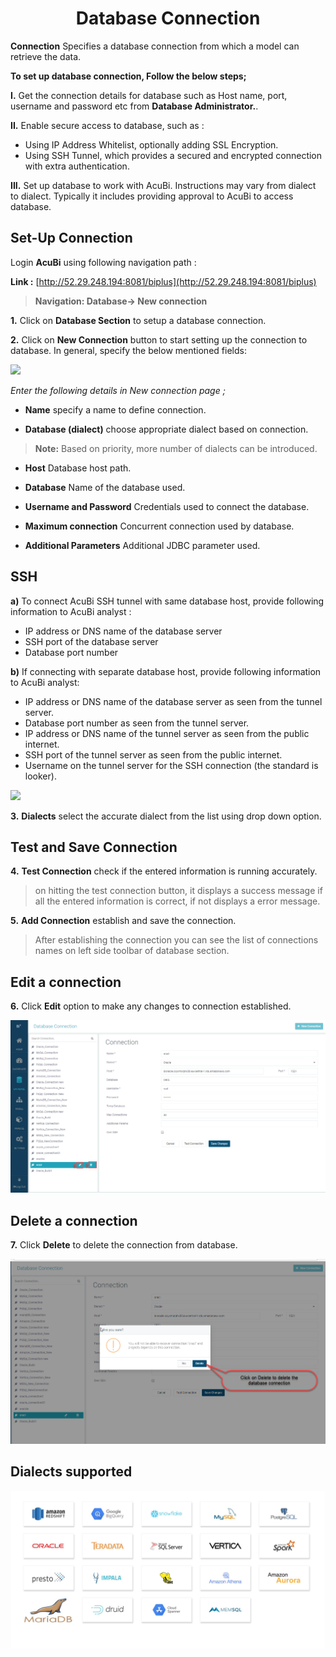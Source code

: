


<center><h1>Database Connection</h1></center>

 **Connection** Specifies a database connection from which a model can retrieve the data.
   
 **To set up database connection, Follow the below steps;**
    
**I.**  Get the connection details for database such as Host name, port, username and password etc from **Database Administrator.**.

**II.** Enable secure access to database, such as :
  -  Using  IP Address Whitelist, optionally adding SSL Encryption.
  - Using SSH Tunnel, which provides a secured and encrypted connection with extra authentication.
  
**III.** Set up database to work with AcuBi. Instructions may vary from dialect to dialect. Typically it includes providing approval to AcuBi to access database.

 ## Set-Up Connection

 Login **AcuBi** using following navigation path :

**Link :**  [http://52.29.248.194:8081/biplus](http://52.29.248.194:8081/biplus)

>**Navigation: Database→ New connection**

 **1.** Click on **Database Section** to setup a database connection.

 **2.** Click on **New Connection**  button to start setting up the connection to database. In general, specify the below mentioned fields:
  
 ![
](https://raw.githubusercontent.com/sv18042016/fp1/b9756e1483bd0d90240ab79291ca14627ae39368/images/New_version5/TD_Database_Connection_image1.png)

*Enter the following details in New connection page ;*

-  **Name** specify a name to define connection.
 
 - **Database (dialect)** choose appropriate dialect based on  connection. 
 
>**Note:** Based on priority, more number of dialects can be introduced.

- **Host**  Database host path.

- **Database** Name of the database used.

- **Username and Password** Credentials used to connect the database.

- **Maximum connection** Concurrent connection used by  database.

- **Additional Parameters** Additional JDBC parameter used.

## SSH 

**a)**  To connect AcuBi SSH tunnel with same database host, provide following information to AcuBi analyst :
 
  - IP address or DNS name of the database server
  - SSH port of the database server
  - Database port number
  
**b)** If connecting with separate database host, provide following information to AcuBi analyst:
  
  - IP address or DNS name of the database server as seen from the tunnel server.
  - Database port number as seen from the tunnel server.
  - IP address or DNS name of the tunnel server as seen from the public internet.
  - SSH port of the tunnel server as seen from the public internet.
  - Username on the tunnel server for the SSH connection (the standard is looker).
  
  ![
](https://raw.githubusercontent.com/sv18042016/fp1/6098c6fb2f28bc21db1e3fe579d670fd7ff80452/images/New_version5/TD_Database_Connection_image2.png)

**3.** **Dialects** select the accurate dialect from the list using drop down option.

## Test and Save Connection

**4.** **Test Connection** check if the entered information is running accurately.
> on hitting the test connection button, it displays a success message if all the entered information is correct, if not displays a error message. 

**5.** **Add Connection** establish and save the connection.

>After establishing the connection you can see the list of connections names on left side toolbar of database section.

## Edit a connection

   **6.** Click **Edit** option to make any changes to connection established.
   
![enter image description here](https://raw.githubusercontent.com/sv18042016/fp1/eae5d23007893f45fcaab8db33c5a707e1a7911a/images/edit_conn.png)

## Delete a connection

**7.** Click **Delete**  to delete the connection from database.

![enter image description here](https://raw.githubusercontent.com/sv18042016/fp1/eae5d23007893f45fcaab8db33c5a707e1a7911a/images/del_conn.png)

##  Dialects supported

![enter image description here](https://raw.githubusercontent.com/sv18042016/fp1/3bbaa9982fbbf193443bb882f359d2b1cf683390/images/dialects.png)	

<!--stackedit_data:
eyJoaXN0b3J5IjpbLTEzNTk3MjAxMzksMTUyMDg3OTcyMCwyMT
Q2NDI2NDY5LDIwNDc0NjIyNDgsLTgwMjQ3MDkwXX0=
-->